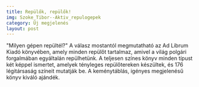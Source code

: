 ```yaml
---
title: Repülők, repülők!
img: Szoke_Tibor--Aktiv_repulogepek
category: Új megjelenés
layout: post
---
```

"Milyen gépen repültél?" A válasz mostantól megmutatható az Ad Librum Kiadó könyvében, amely minden repülőt tartalmaz, amivel a világ polgári forgalmában egyáltalán repülhetünk. A teljesen színes könyv minden típust két képpel ismertet, amelyek tényleges repülőtereken készültek, és 176 légitársaság színeit mutatják be. A keménytáblás, igényes megjelenésű könyv kiváló ajándék. 

